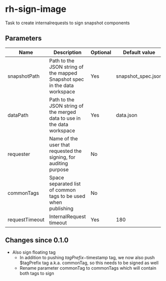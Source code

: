# rh-sign-image

Task to create internalrequests to sign snapshot components

## Parameters

| Name           | Description                                                               | Optional | Default value        |
|----------------|---------------------------------------------------------------------------|----------|----------------------|
| snapshotPath   | Path to the JSON string of the mapped Snapshot spec in the data workspace | Yes      | snapshot_spec.json   |
| dataPath       | Path to the JSON string of the merged data to use in the data workspace   | Yes      | data.json            |
| requester      | Name of the user that requested the signing, for auditing purpose         | No       |                      |
| commonTags      | Space separated list of common tags to be used when publishing           | No       |                      |
| requestTimeout | InternalRequest timeout                                                   | Yes      | 180                  |

## Changes since 0.1.0
* Also sign floating tag
  - In addition to pushing $tagPrefix-$timestamp tag, we now also push
    $tagPrefix tag a.k.a. commonTag, so this needs to be signed as well
  - Rename parameter commonTag to commonTags which will contain both tags to sign
